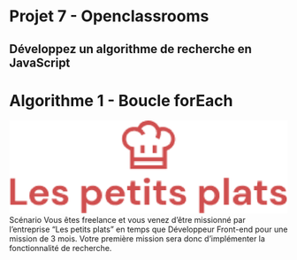 # Projet 7 - Openclassrooms 
## Développez un algorithme de recherche en JavaScript

# Algorithme 1 - Boucle forEach

![logo entreprise les petits plats](./assets/logo/Les_petits_plats.png)
Scénario
Vous êtes freelance et vous venez d’être missionné par l’entreprise “Les petits plats” en temps que Développeur Front-end pour une mission de 3 mois. 
Votre première mission sera donc d’implémenter la fonctionnalité de recherche.
